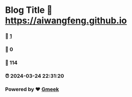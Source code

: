 # Blog Title :link: https://aiwangfeng.github.io 
### :page_facing_up: [1](https://aiwangfeng.github.io/tag.html) 
### :speech_balloon: 0 
### :hibiscus: 114 
### :alarm_clock: 2024-03-24 22:31:20 
### Powered by :heart: [Gmeek](https://github.com/Meekdai/Gmeek)
